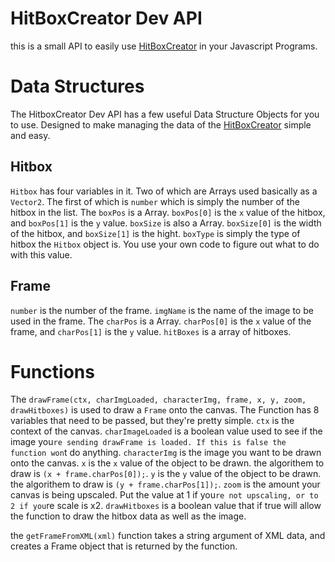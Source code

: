HitBoxCreator Dev API
======================

this is a small API to easily use [HitBoxCreator](https://github.com/CyanPrime/hitboxcreator) in your Javascript Programs.

Data Structures
===============

The HitboxCreator Dev API has a few useful Data Structure Objects for you to use. Designed to make managing the data of the [HitBoxCreator](https://github.com/CyanPrime/hitboxcreator) simple and easy.

Hitbox
------
`Hitbox` has four variables in it. Two of which are Arrays used basically as a `Vector2`.
The first of which is `number` which is simply the number of the hitbox in the list.
The `boxPos` is a Array. `boxPos[0]` is the `x` value of the hitbox, and `boxPos[1]` is the `y` value.
`boxSize` is also a Array. `boxSize[0]` is the width of the hitbox, and `boxSize[1]` is the hight.
`boxType` is simply the type of hitbox the `Hitbox` object is. You use your own code to figure out what to do with this value.

Frame
-----
`number` is the number of the frame.
`imgName` is the name of the image to be used in the frame.
The `charPos` is a Array. `charPos[0]` is the `x` value of the frame, and `charPos[1]` is the `y` value.
`hitBoxes` is a array of hitboxes.

Functions
=========
The `drawFrame(ctx, charImgLoaded, characterImg, frame, x, y, zoom, drawHitboxes)` is used to draw a `Frame` onto the canvas. The Function has 8 variables that need to be passed, but they're pretty simple.
`ctx` is the context of the canvas.
`charImageLoaded` is a boolean value used to see if the image you`re sending drawFrame is loaded. If this is false the function won`t do anything.
`characterImg` is the image you want to be drawn onto the canvas.
`x` is the `x` value of the object to be drawn. the algorithem to draw is `(x + frame.charPos[0]);`.
`y` is the `y` value of the object to be drawn. the algorithem to draw is `(y + frame.charPos[1]);`.
`zoom` is the amount your canvas is being upscaled. Put the value at 1 if you`re not upscaling, or to 2 if you`re scale is x2.
`drawHitboxes` is a boolean value that if true will allow the function to draw the hitbox data as well as the image.

the `getFrameFromXML(xml)` function takes a string argument of XML data, and creates a Frame object that is returned by the function.

